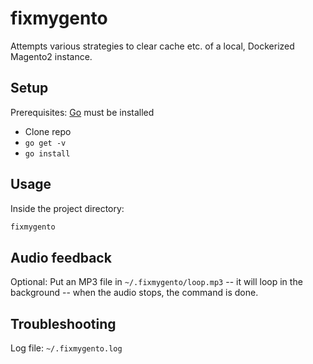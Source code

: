 # fixmygento

Attempts various strategies to clear cache etc. of a local, Dockerized Magento2 instance.

## Setup

Prerequisites: [Go](https://go.dev/doc/install) must be installed

- Clone repo
- `go get -v`
- `go install`

## Usage

Inside the project directory:

```sh
fixmygento
```

## Audio feedback

Optional: Put an MP3 file in `~/.fixmygento/loop.mp3` -- it will loop in the background -- when the audio stops, the command is done.

## Troubleshooting

Log file: `~/.fixmygento.log`

